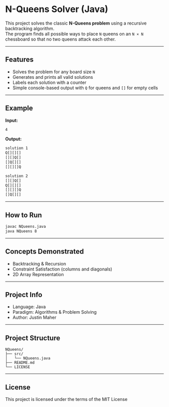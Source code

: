 # N-Queens Solver (Java)

This project solves the classic **N-Queens problem** using a recursive backtracking algorithm.  
The program finds all possible ways to place `N` queens on an `N × N` chessboard so that no two queens attack each other.

---

## Features
- Solves the problem for any board size `N`
- Generates and prints all valid solutions
- Labels each solution with a counter
- Simple console-based output with `Q` for queens and `[]` for empty cells

---

## Example
**Input:**
```bash
4
```

**Output:**
```bash
solution 1
Q[][][]
[][]Q[]
[]Q[][]
[][][]Q

solution 2
[][]Q[]
Q[][][]
[][][]Q
[]Q[][]
```

---

## How to Run
```bash
javac NQueens.java
java NQueens 8
```

---

## Concepts Demonstrated

- Backtracking & Recursion
- Constraint Satisfaction (columns and diagonals)
- 2D Array Representation

---

## Project Info

- Language: Java
- Paradigm: Algorithms & Problem Solving
- Author: Justin Maher

---

## Project Structure

```
NQueens/
├── src/
│   └── NQueens.java
├── README.md
└── LICENSE
```

---

## License

This project is licensed under the terms of the MIT License

